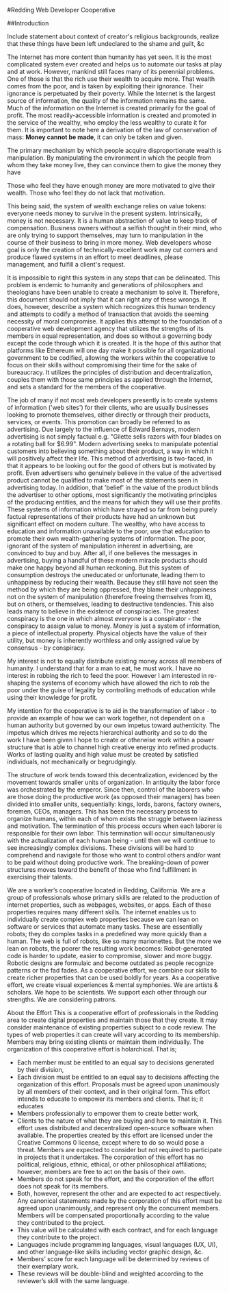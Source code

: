 #Redding Web Developer Cooperative

##Introduction

Include statement about context of creator's religious backgrounds, realize that these things have been left undeclared to the shame and guilt, &c

The Internet has more content than humanity has yet seen. It is the most complicated system ever created and helps us to automate our tasks at play and at work. However, mankind still faces many of its perennial problems. One of those is that the rich use their wealth to acquire more. That wealth comes from the poor, and is taken by exploiting their ignorance. Their ignorance is perpetuated by their poverty. While the Internet is the largest source of information, the quality of the information remains the same. Much of the information on the Internet is created primarily for the goal of profit. The most readily-accessible information is created and promoted in the service of the wealthy, who employ the less wealthy to curate it for them. It is important to note here a derivation of the law of conservation of mass: **Money cannot be made**, it can only be taken and given.

The primary mechanism by which people acquire disproportionate wealth is manipulation. By manipulating the environment in which the people from whom they take money live, they can convince them to give the money they have

Those who feel they have enough money are more motivated to give their wealth. Those who feel they do not lack that motivation.

This being said, the system of wealth exchange relies on value tokens: everyone needs money to survive in the present system. Intrinsically, money is not necessary. It is a human abstraction of value to keep track of compensation.  Business owners without a selfish thought in their mind, who are only trying to support themselves, may turn to manipulation in the course of their business to bring in more money. Web developers whose goal is only the creation of technically-excellent work may cut corners and produce flawed systems in an effort to meet deadlines, please management, and fulfill a client's request.

It is impossible to right this system in any steps that can be delineated. This problem is endemic to humanity and generations of philosophers and theologians have been unable to create a mechanism to solve it. Therefore, this document should not imply that it can right any of these wrongs. It does, however, describe a system which recognizes this human tendency and attempts to codify a method of transaction that avoids the seeming necessity of moral compromise. It applies this attempt to the foundation of a cooperative web development agency that utilizes the strengths of its members in equal representation, and does so without a governing body except the code through which it is created. It is the hope of this author that platforms like Ethereum will one day make it possible for all organizational government to be codified, allowing the workers within the cooperative to focus on their skills without compromising their time for the sake of bureaucracy. It utilizes the principles of distribution and decentralization, couples them with those same principles as applied through the Internet, and sets a standard for the members of the cooperative.



The job of many if not most web developers presently is to create systems of information ('web sites') for their clients, who are usually businesses looking to promote themselves, either directly or through their products, services, or events. This promotion can broadly be referred to as advertising. Due largely to the influence of Edward Bernays, modern advertising is not simply factual e.g. "Gilette sells razors with four blades on a rotating ball for $6.99". Modern advertising seeks to manipulate potential customers into believing something about their product, a way in which it will positively affect their life. This method of advertising is two-faced, in that it appears to be looking out for the good of others but is motivated by profit. Even advertisers who genuinely believe in the value of the advertised product cannot be qualified to make most of the statements seen in advertising today. In addition, that 'belief' in the value of the product blinds the advertiser to other options, most significantly the motivating principles of the producing entities, and the means for which they will use their profits.
These systems of information which have strayed so far from being purely factual representations of their products have had an unknown but significant effect on modern culture. The wealthy, who have access to education and information unavailable to the poor, use that education to promote their own wealth-gathering systems of information. The poor, ignorant of the system of manipulation inherent in advertising, are convinced to buy and buy. After all, if one believes the messages in advertising, buying a handful of these modern miracle products should make one happy beyond all human reckoning. But this system of consumption destroys the uneducated or unfortunate, leading them to unhappiness by reducing their wealth. Because they still have not seen the method by which they are being oppressed, they blame their unhappiness not on the system of manipulation (therefore freeing themselves from it), but on others, or themselves, leading to destructive tendencies. This also leads many to believe in the existence of conspiracies. The greatest conspiracy is the one in which almost everyone is a conspirator - the conspiracy to assign value to money. Money is just a system of information, a piece of intellectual property. Physical objects have the value of their utility, but money is inherently worthless and only assigned value by consensus - by conspiracy.

My interest is not to equally distribute existing money across all members of humanity. I understand that for a man to eat, he must work. I have no interest in robbing the rich to feed the poor. However I am interested in re-shaping the systems of economy which have allowed the rich to rob the poor under the guise of legality by controlling methods of education while using their knowledge for profit.



My intention for the cooperative is to aid in the transformation of labor - to provide an example of how we can work together, not dependent on a human authority but governed by our own impetus toward authenticity. The impetus which drives me rejects hierarchical authority and so to do the work I have been given I hope to create or otherwise work within a power structure that is able to channel high creative energy into refined products. Works of lasting quality and high value must be created by satisfied individuals, not mechanically or begrudgingly.

The structure of work tends toward this decentralization, evidenced by the movement towards smaller units of organization. In antiquity the labor force was orchestrated by the emperor. Since then, control of the laborers who are those doing the productive work (as opposed their managers) has been divided into smaller units, sequentially: kings, lords, barons, factory owners, foremen, CEOs, managers. This has been the necessary process to organize humans, within each of whom exists the struggle between laziness and motivation. The termination of this process occurs when each laborer is responsible for their own labor. This termination will occur simultaneously with the actualization of each human being - until then we will continue to see increasingly complex divisions. These divisions will be hard to comprehend and navigate for those who want to control others and/or want to be paid without doing productive work. The breaking-down of power structures moves toward the benefit of those who find fulfillment in exercising their talents.



We are a worker’s cooperative located in Redding, California. We are a group of professionals whose primary skills are related to the production of internet properties, such as webpages, websites, or apps.
Each of these properties requires many different skills. The internet enables us to individually create complex web properties because we can lean on software or services that automate many tasks. These are essentially robots; they do complex tasks in a predefined way more quickly than a human. The web is full of robots, like so many marionettes.
But the more we lean on robots, the poorer the resulting work becomes:
Robot-generated code is harder to update, easier to compromise, slower and more buggy.
Robotic designs are formulaic and become outdated as people recognize patterns or the fad fades.
As a cooperative effort, we combine our skills to create richer properties that can be used boldly for years.
As a cooperative effort, we create visual experiences & mental symphonies.
We are artists & scholars.
We hope to be scientists.
We support each other through our strengths.
We are considering patrons.

About the Effort
This is a cooperative effort of professionals in the Redding area to create digital properties and maintain those that they create.
It may consider maintenance of existing properties subject to a code review.
The types of web properties it can create will vary according to its membership.
Members may bring existing clients or maintain them individually.
The organization of this cooperative effort is holarchical.
That is;
* Each member must be entitled to an equal say to decisions generated by their division,
* Each division must be entitled to an equal say to decisions affecting the organization of this effort.
Proposals must be agreed upon unanimously by all members of their context, and in their original form.
This effort intends to educate to empower its members and clients.
That is; it educates
* Members professionally to empower them to create better work,
* Clients to the nature of what they are buying and how to maintain it.
This effort uses distributed and decentralized open-source software when available.
The properties created by this effort are licensed under the Creative Commons 0 license, except where to do so would pose a threat.
Members are expected to consider but not required to participate in projects that it undertakes.
The corporation of this effort has no political, religious, ethnic, ethical, or other philosophical affiliations; however, members are free to act on the basis of their own.
* Members do not speak for the effort, and the corporation of the effort does not speak for its members.
* Both, however, represent the other and are expected to act respectively.
Any canonical statements made by the corporation of this effort must be agreed upon unanimously, and represent only the concurrent members.
Members will be compensated proportionally according to the value they contributed to the project.
* This value will be calculated with each contract, and for each language they contribute to the project.
* Languages include programming languages, visual languages (UX, UI), and other language-like skills including vector graphic design, &c.
* Members’ score for each language will be determined by reviews of their exemplary work.
* These reviews will be double-blind and weighted according to the reviewer’s skill with the same language.
